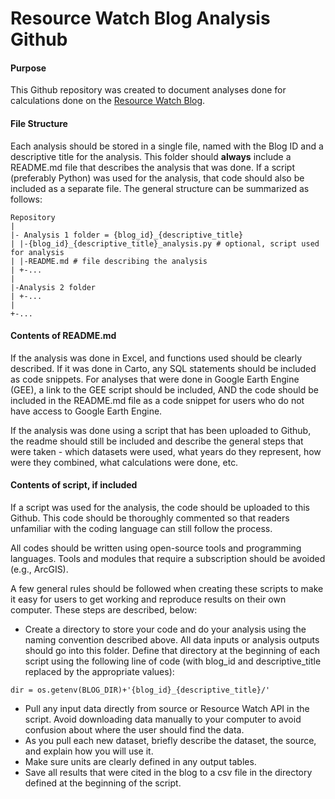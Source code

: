 # Resource Watch Blog Analysis Github
#### Purpose
This Github repository was created to document analyses done for calculations done on the [Resource Watch Blog](https://blog.resourcewatch.org/).

#### File Structure
Each analysis should be stored in a single file, named with the Blog ID and a descriptive title for the analysis. This folder should **always** include a README.md file that describes the analysis that was done. If a script (preferably Python) was used for the analysis, that code should also be included as a separate file. The general structure can be summarized as follows:

```
Repository
|
|- Analysis 1 folder = {blog_id}_{descriptive_title}
| |-{blog_id}_{descriptive_title}_analysis.py # optional, script used for analysis
| |-README.md # file describing the analysis
| +-...
|
|-Analysis 2 folder
| +-...
|
+-...
```

#### Contents of README.md
If the analysis was done in Excel, and functions used should be clearly described. If it was done in Carto, any SQL statements should be included as code snippets. For analyses that were done in Google Earth Engine (GEE), a link to the GEE script should be included, AND the code should be included in the README.md file as a code snippet for users who do not have access to Google Earth Engine.

If the analysis was done using a script that has been uploaded to Github, the readme should still be included and describe the general steps that were taken - which datasets were used, what years do they represent, how were they combined, what calculations were done, etc.


#### Contents of script, if included
If a script was used for the analysis, the code should be uploaded to this Github. This code should be thoroughly commented so that readers unfamiliar with the coding language can still follow the process.

All codes should be written using open-source tools and programming languages. Tools and modules that require a subscription should be avoided (e.g., ArcGIS).

A few general rules should be followed when creating these scripts to make it easy for users to get working and reproduce results on their own computer. These steps are described, below:
- Create a directory to store your code and do your analysis using the naming convention described above. All data inputs or analysis outputs should go into this folder. Define that directory at the beginning of each script using the following line of code (with blog_id and descriptive_title replaced by the appropriate values):
```
dir = os.getenv(BLOG_DIR)+'{blog_id}_{descriptive_title}/'
```
- Pull any input data directly from source or Resource Watch API in the script. Avoid downloading data manually to your computer to avoid confusion about where the user should find the data.
- As you pull each new dataset, briefly describe the dataset, the source, and explain how you will use it.
- Make sure units are clearly defined in any output tables.
- Save all results that were cited in the blog to a csv file in the directory defined at the beginning of the script.
